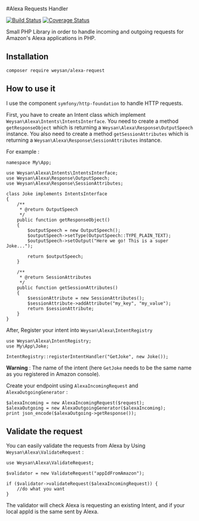 #Alexa Requests Handler

[![Build Status](https://travis-ci.org/Weysan/alexa-request.svg?branch=master)](https://travis-ci.org/Weysan/alexa-request)
[![Coverage Status](https://coveralls.io/repos/github/Weysan/alexa-request/badge.svg?branch=master)](https://coveralls.io/github/Weysan/alexa-request?branch=master)

Small PHP Library in order to handle incoming and outgoing requests for
Amazon's Alexa applications in PHP.

## Installation
~~~
composer require weysan/alexa-request
~~~

## How to use it

I use the component `symfony/http-foundation` to handle HTTP requests.

First, you have to create an Intent class which implement `Weysan\Alexa\Intents\IntentsInterface`.
You need to create a method `getResponseObject` which is returning a `Weysan\Alexa\Response\OutputSpeech` instance.
You also need to create a method `getSessionAttributes` which is returning a `Weysan\Alexa\Response\SessionAttributes` instance.

For example :

~~~
namespace My\App;

use Weysan\Alexa\Intents\IntentsInterface;
use Weysan\Alexa\Response\OutputSpeech;
use Weysan\Alexa\Response\SessionAttributes;

class Joke implements IntentsInterface
{
    /**
     * @return OutputSpeech
     */
    public function getResponseObject()
    {
        $outputSpeech = new OutputSpeech();
        $outputSpeech->setType(OutputSpeech::TYPE_PLAIN_TEXT);
        $outputSpeech->setOutput("Here we go! This is a super Joke...");

        return $outputSpeech;
    }
    
    /**
     * @return SessionAttributes
     */
    public function getSessionAttributes()
    {
        $sessionAttribute = new SessionAttributes();
        $sessionAttribute->addAttribute("my_key", "my_value");
        return $sessionAttribute;
    }
}
~~~

After, Register your intent into `Weysan\Alexa\IntentRegistry`

~~~
use Weysan\Alexa\IntentRegistry;
use My\App\Joke;

IntentRegistry::registerIntentHandler("GetJoke", new Joke());
~~~
**Warning** : The name of the intent (here `GetJoke` needs to be the same name as you registered in Amazon console).

Create your endpoint using `AlexaIncomingRequest` and `AlexaOutgoingGenerator` :

~~~
$alexaIncoming = new AlexaIncomingRequest($request);
$alexaOutgoing = new AlexaOutgoingGenerator($alexaIncoming);
print json_encode($alexaOutgoing->getResponse());
~~~

## Validate the request

You can easily validate the requests from Alexa by Using `Weysan\Alexa\ValidateRequest` :

~~~
use Weysan\Alexa\ValidateRequest;

$validator = new ValidateRequest("appIdFromAmazon");

if ($validator->validateRequest($alexaIncomingRequest)) {
    //do what you want
}
~~~

The validator will check Alexa is requesting an existing Intent, and if your local appId is the same sent by Alexa.